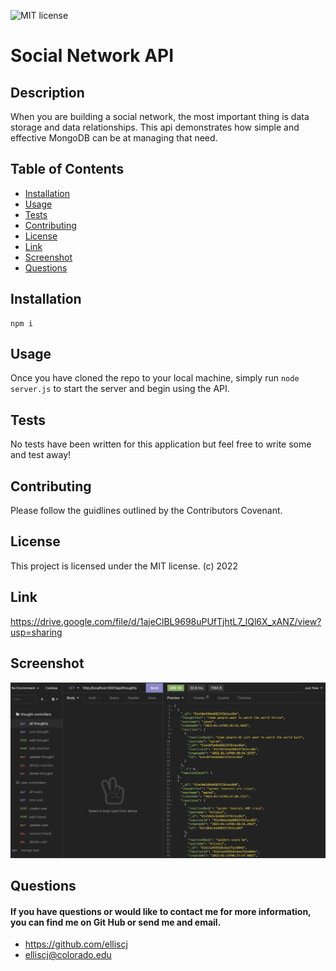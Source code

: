 ![MIT license](https://img.shields.io/badge/MIT-license-blue)

# Social Network API

## Description

When you are building a social network, the most important thing is data storage and data relationships. This api demonstrates how simple and effective MongoDB can be at managing that need.

## Table of Contents

- [Installation](#installation)
- [Usage](#usage)
- [Tests](#tests)
- [Contributing](#contributing)
- [License](#license)
- [Link](#link)
- [Screenshot](#screenshot)
- [Questions](#questions)

## Installation

    npm i

## Usage

Once you have cloned the repo to your local machine, simply run `node server.js` to start the server and begin using the API.

## Tests

No tests have been written for this application but feel free to write some and test away!

## Contributing

Please follow the guidlines outlined by the Contributors Covenant.

## License

This project is licensed under the MIT license. (c) 2022

## Link

https://drive.google.com/file/d/1ajeClBL9698uPUfTjhtL7_lQl6X_xANZ/view?usp=sharing

## Screenshot

![Social Network API](./images/social-network-api-screenshot.png)

## Questions

#### If you have questions or would like to contact me for more information, you can find me on Git Hub or send me and email.

- https://github.com/elliscj
- elliscj@colorado.edu
